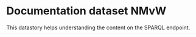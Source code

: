 # Documentation dataset NMvW

This datastory helps understanding the content on the SPARQL endpoint.

